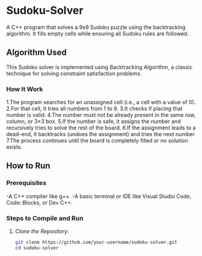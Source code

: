 # Sudoku-Solver
A C++ program that solves a 9x9 Sudoku puzzle using the backtracking algorithm. It fills empty cells while ensuring all Sudoku rules are followed.
## Algorithm Used
This Sudoku solver is implemented using Backtracking Algorithm, a classic technique for solving constraint satisfaction problems.

### How It Work

1.The program searches for an unassigned cell (i.e., a cell with a value of 0).
2.For that cell, it tries all numbers from 1 to 9.
3.It checks if placing that number is valid:
4.The number must not be already present in the same row, column, or 3×3 box.
5.If the number is safe, it assigns the number and recursively tries to solve the rest of the board.
6.If the assignment leads to a dead-end, it backtracks (undoes the assignment) and tries the next number.
7.The process continues until the board is completely filled or no solution exists.

## How to Run
### Prerequisites

-A C++ compiler like g++.
-A basic terminal or IDE like Visual Studio Code, Code::Blocks, or Dev C++.

### Steps to Compile and Run

1. *Clone the Repository*:
   ```bash
   git clone https://github.com/your-username/sudoku-solver.git
   cd sudoku-solver
